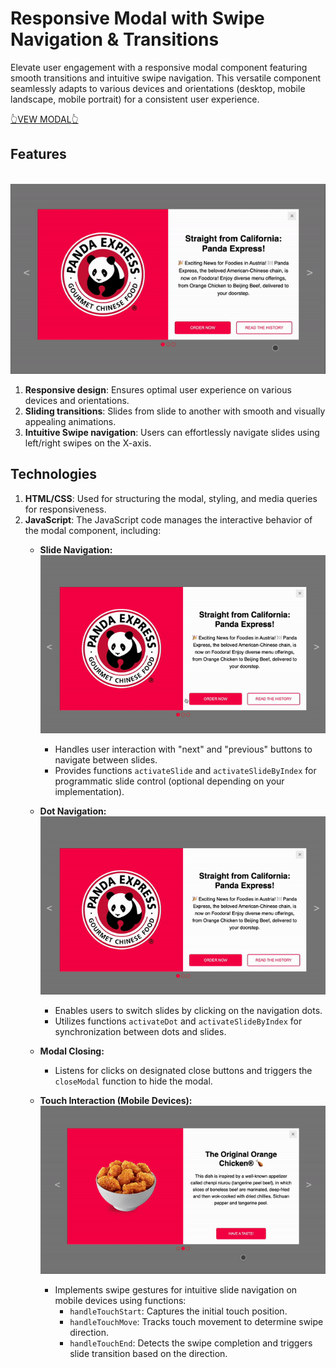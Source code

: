 # Responsive Modal with Swipe Navigation & Transitions

Elevate user engagement with a responsive modal component featuring smooth transitions and intuitive swipe navigation. This versatile component seamlessly adapts to various devices and orientations (desktop, mobile landscape, mobile portrait) for a consistent user experience.

[👆VEW MODAL👆](https://hswinata.github.io/responsive_modal.gif/) 


## Features
<br>![Slide Navigation](./previews/responsive_design.gif) <br>

1. **Responsive design**: Ensures optimal user experience on various devices and orientations.
2. **Sliding transitions**: Slides from slide to another with smooth and visually appealing animations.
3. **Intuitive Swipe navigation**: Users can effortlessly navigate slides using left/right swipes on the X-axis.

## Technologies
1. **HTML/CSS**: Used for structuring the modal, styling, and media queries for responsiveness.
2. **JavaScript**:
   The JavaScript code manages the interactive behavior of the modal component, including:
    * **Slide Navigation:**
      <br>![Slide Navigation](./previews/slide_navigation.gif) <br>
        * Handles user interaction with "next" and "previous" buttons to navigate between slides.
        * Provides functions `activateSlide` and `activateSlideByIndex` for programmatic slide control (optional depending on your implementation).

    * **Dot Navigation:**
      <br>![Dot Navigation](./previews/dot_navigation.gif) <br>
        * Enables users to switch slides by clicking on the navigation dots.
        * Utilizes functions `activateDot` and `activateSlideByIndex` for synchronization between dots and slides.

    * **Modal Closing:**
        * Listens for clicks on designated close buttons and triggers the `closeModal` function to hide the modal.
          
    * **Touch Interaction (Mobile Devices):**
      <br>![Touch Interaction](./previews/touch_interaction.gif) <br>
        * Implements swipe gestures for intuitive slide navigation on mobile devices using functions:
            - `handleTouchStart`: Captures the initial touch position.
            - `handleTouchMove`: Tracks touch movement to determine swipe direction.
            - `handleTouchEnd`: Detects the swipe completion and triggers slide transition based on the direction.
